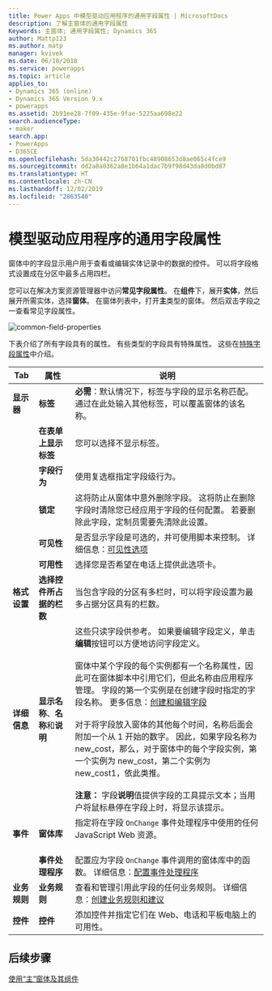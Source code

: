 ```yaml
---
title: Power Apps 中模型驱动应用程序的通用字段属性 | MicrosoftDocs
description: 了解主窗体的通用字段属性
Keywords: 主窗体; 通用字段属性; Dynamics 365
author: Mattp123
ms.author: matp
manager: kvivek
ms.date: 06/18/2018
ms.service: powerapps
ms.topic: article
applies_to:
- Dynamics 365 (online)
- Dynamics 365 Version 9.x
- powerapps
ms.assetid: 2b91ee28-7f09-435e-9fae-5225aa698e22
search.audienceType:
- maker
search.app:
- PowerApps
- D365CE
ms.openlocfilehash: 5da30442c2768701fbc48908653d8ae065c4fce9
ms.sourcegitcommit: dd2a8a0362a8e1b64a1dac7b9f98d43da8d0bd87
ms.translationtype: HT
ms.contentlocale: zh-CN
ms.lasthandoff: 12/02/2019
ms.locfileid: "2863540"
---
```

# <a name="model-driven-app-common-field-properties"></a>模型驱动应用程序的通用字段属性

 窗体中的字段显示用户用于查看或编辑实体记录中的数据的控件。 可以将字段格式设置成在分区中最多占用四栏。  

您可以在解决方案资源管理器中访问**常见字段属性**。 在**组件**下，展开**实体**，然后展开所需实体，选择**窗体**。 在窗体列表中，打开**主**类型的窗体。 然后双击字段之一查看常见字段属性。

![common-field-properties](media/common-field-properties.png)
  
下表介绍了所有字段具有的属性。 有些类型的字段具有特殊属性。 这些在[特殊字段属性](special-field-properties-legacy.md)中介绍。  
  
|Tab|属性|说明|  
|---------|--------------|-----------------|  
|**显示器**|**标签**|**必需**：默认情况下，标签与字段的显示名称匹配。 通过在此处输入其他标签，可以覆盖窗体的该名称。|  
||**在表单上显示标签**|您可以选择不显示标签。|  
||**字段行为**|使用复选框指定字段级行为。|  
||**锁定**|这将防止从窗体中意外删除字段。 这将防止在删除字段时清除您已经应用于字段的任何配置。 若要删除此字段，定制员需要先清除此设置。|  
||**可见性**|是否显示字段是可选的，并可使用脚本来控制。 详细信息：[可见性选项](visibility-options-legacy.md)|  
||**可用性**|选择您是否希望在电话上提供此选项卡。|
|**格式设置**|**选择控件所占据的栏数**|当包含字段的分区有多栏时，可以将字段设置为最多占据分区具有的栏数。|  
|**详细信息**|**显示名称**、**名称**和**说明**|这些只读字段供参考。 如果要编辑字段定义，单击**编辑**按钮可以方便地访问字段定义。<br /><br /> 窗体中某个字段的每个实例都有一个名称属性，因此可在窗体脚本中引用它们，但此名称由应用程序管理。 字段的第一个实例是在创建字段时指定的字段名称。 更多信息：[创建和编辑字段](../common-data-service/create-edit-fields.md)<br /><br /> 对于将字段放入窗体的其他每个时间，名称后面会附加一个从 1 开始的数字。 因此，如果字段名称为 new_cost，那么，对于窗体中的每个字段实例，第一个实例为 new_cost，第二个实例为 new_cost1，依此类推。<br /><br />**注意：** 字段**说明**值提供字段的工具提示文本；当用户将鼠标悬停在字段上时，将显示该提示。|  
|**事件**|**窗体库**|指定将在字段 `OnChange` 事件处理程序中使用的任何 JavaScript Web 资源。<br /><br />|  
||**事件处理程序**|配置应为字段 `OnChange` 事件调用的窗体库中的函数。 详细信息：[配置事件处理程序](configure-event-handlers-legacy.md)|  
|**业务规则**|**业务规则**|查看和管理引用此字段的任何业务规则。 详细信息：[创建业务规则和建议](create-business-rules-recommendations-apply-logic-form.md)|  
|**控件**|**控件**|添加控件并指定它们在 Web、电话和平板电脑上的可用性。|  

## <a name="next-steps"></a>后续步骤

[使用“主”窗体及其组件](use-main-form-and-components.md)
